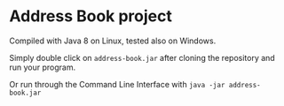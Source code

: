 # Address Book project

Compiled with Java 8 on Linux, tested also on Windows.

Simply double click on `address-book.jar` after cloning the repository and run your program.

Or run through the Command Line Interface with `java -jar address-book.jar`
